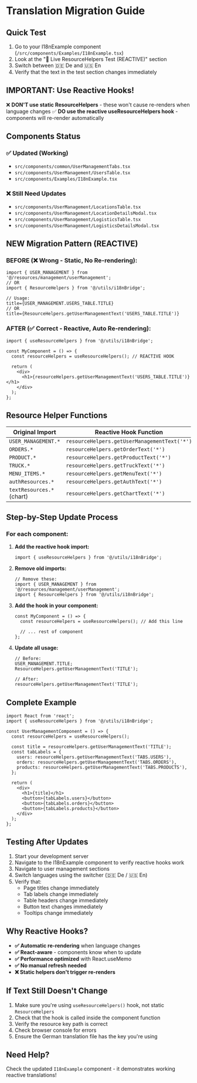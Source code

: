 # Translation Migration Guide

## Quick Test

1. Go to your I18nExample component (`/src/components/Examples/I18nExample.tsx`)
2. Look at the "🧪 Live ResourceHelpers Test (REACTIVE)" section
3. Switch between 🇩🇪 De and 🇺🇸 En
4. Verify that the text in the test section changes immediately

## IMPORTANT: Use Reactive Hooks!

❌ **DON'T use static ResourceHelpers** - these won't cause re-renders when language changes
✅ **DO use the reactive useResourceHelpers hook** - components will re-render automatically

## Components Status

### ✅ Updated (Working)

- `src/components/common/UserManagementTabs.tsx`
- `src/components/UserManagement/UsersTable.tsx`
- `src/components/Examples/I18nExample.tsx`

### ❌ Still Need Updates

- `src/components/UserManagement/LocationsTable.tsx`
- `src/components/UserManagement/LocationDetailsModal.tsx`
- `src/components/UserManagement/LogisticsTable.tsx`
- `src/components/UserManagement/LogisticsDetailsModal.tsx`

## NEW Migration Pattern (REACTIVE)

### BEFORE (❌ Wrong - Static, No Re-rendering):

```tsx
import { USER_MANAGEMENT } from '@/resources/management/userManagement';
// OR
import { ResourceHelpers } from '@/utils/i18nBridge';

// Usage:
title={USER_MANAGEMENT.USERS_TABLE.TITLE}
// OR
title={ResourceHelpers.getUserManagementText('USERS_TABLE.TITLE')}
```

### AFTER (✅ Correct - Reactive, Auto Re-rendering):

```tsx
import { useResourceHelpers } from '@/utils/i18nBridge';

const MyComponent = () => {
  const resourceHelpers = useResourceHelpers(); // REACTIVE HOOK

  return (
    <div>
      <h1>{resourceHelpers.getUserManagementText('USERS_TABLE.TITLE')}</h1>
    </div>
  );
};
```

## Resource Helper Functions

| Original Import           | Reactive Hook Function                       |
| ------------------------- | -------------------------------------------- |
| `USER_MANAGEMENT.*`       | `resourceHelpers.getUserManagementText('*')` |
| `ORDERS.*`                | `resourceHelpers.getOrderText('*')`          |
| `PRODUCT.*`               | `resourceHelpers.getProductText('*')`        |
| `TRUCK.*`                 | `resourceHelpers.getTruckText('*')`          |
| `MENU_ITEMS.*`            | `resourceHelpers.getMenuText('*')`           |
| `authResources.*`         | `resourceHelpers.getAuthText('*')`           |
| `textResources.*` (chart) | `resourceHelpers.getChartText('*')`          |

## Step-by-Step Update Process

### For each component:

1. **Add the reactive hook import:**

   ```tsx
   import { useResourceHelpers } from '@/utils/i18nBridge';
   ```

2. **Remove old imports:**

   ```tsx
   // Remove these:
   import { USER_MANAGEMENT } from '@/resources/management/userManagement';
   import { ResourceHelpers } from '@/utils/i18nBridge';
   ```

3. **Add the hook in your component:**

   ```tsx
   const MyComponent = () => {
     const resourceHelpers = useResourceHelpers(); // Add this line

     // ... rest of component
   };
   ```

4. **Update all usage:**

   ```tsx
   // Before:
   USER_MANAGEMENT.TITLE;
   ResourceHelpers.getUserManagementText('TITLE');

   // After:
   resourceHelpers.getUserManagementText('TITLE');
   ```

## Complete Example

```tsx
import React from 'react';
import { useResourceHelpers } from '@/utils/i18nBridge';

const UserManagementComponent = () => {
  const resourceHelpers = useResourceHelpers();

  const title = resourceHelpers.getUserManagementText('TITLE');
  const tabLabels = {
    users: resourceHelpers.getUserManagementText('TABS.USERS'),
    orders: resourceHelpers.getUserManagementText('TABS.ORDERS'),
    products: resourceHelpers.getUserManagementText('TABS.PRODUCTS'),
  };

  return (
    <div>
      <h1>{title}</h1>
      <button>{tabLabels.users}</button>
      <button>{tabLabels.orders}</button>
      <button>{tabLabels.products}</button>
    </div>
  );
};
```

## Testing After Updates

1. Start your development server
2. Navigate to the I18nExample component to verify reactive hooks work
3. Navigate to user management sections
4. Switch languages using the switcher (🇩🇪 De / 🇺🇸 En)
5. Verify that:
   - Page titles change immediately
   - Tab labels change immediately
   - Table headers change immediately
   - Button text changes immediately
   - Tooltips change immediately

## Why Reactive Hooks?

- **✅ Automatic re-rendering** when language changes
- **✅ React-aware** - components know when to update
- **✅ Performance optimized** with React.useMemo
- **✅ No manual refresh needed**
- **❌ Static helpers don't trigger re-renders**

## If Text Still Doesn't Change

1. Make sure you're using `useResourceHelpers()` hook, not static `ResourceHelpers`
2. Check that the hook is called inside the component function
3. Verify the resource key path is correct
4. Check browser console for errors
5. Ensure the German translation file has the key you're using

## Need Help?

Check the updated `I18nExample` component - it demonstrates working reactive translations!
